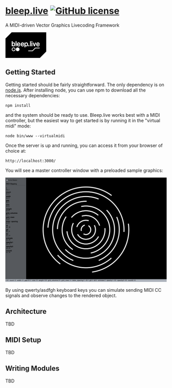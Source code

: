 # [bleep.live](https://bleep.live) [![GitHub license](https://img.shields.io/badge/license-GPL-blue.svg)](https://github.com/alek/bleep/blob/master/LICENSE) 
A MIDI-driven Vector Graphics Livecoding Framework

![alt text](https://raw.githubusercontent.com/alek/bleep/master/bleep.jpg)

## Getting Started

Getting started should be fairly straightforward. The only dependency is on [node.js](https://nodejs.org/en/download/). After installing 
node, you can use npm to download all the necessary dependencies:

```
npm install
```
and the system should be ready to use. Bleep.live works best with a MIDI controller, but the easiest way to get started is by running it in the "virtual midi" mode:

```
node bin/www --virtualmidi
```

Once the server is up and running, you can access it from your browser of choice at:

```
http://localhost:3000/
```

You will see a master controller window with a preloaded sample graphics:

![alt text](https://raw.githubusercontent.com/alek/bleep/master/doc/img/sample.png)

By using qwerty/asdfgh keyboard keys you can simulate sending MIDI CC signals and observe changes to the rendered object.

## Architecture

TBD

## MIDI Setup

TBD

## Writing Modules

TBD
